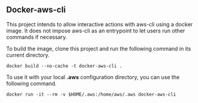 ## Docker-aws-cli

This project intends to allow interactive actions with aws-cli using a docker image. It does not impose aws-cli as an entrypoint to let users run other commands if necessary.

To build the image, clone this project and run the following command in its current directory.

    docker build --no-cache -t docker-aws-cli .

To use it with your local **.aws** configuration directory, you can use the following command.

    docker run -it --rm -v $HOME/.aws:/home/aws/.aws docker-aws-cli 